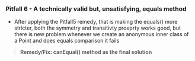 ### Pitfall 6 - A technically valid but, unsatisfying, equals method

- After applying the Pitfall5 remedy, that is making the equals() more stricter,  both the symmetry and transitivty proeprty works good, but there is new problem whenever we create an anonymous inner class of a Point and does equals comparison it fails

> **Remedy/Fix: canEqual() method as the final solution**